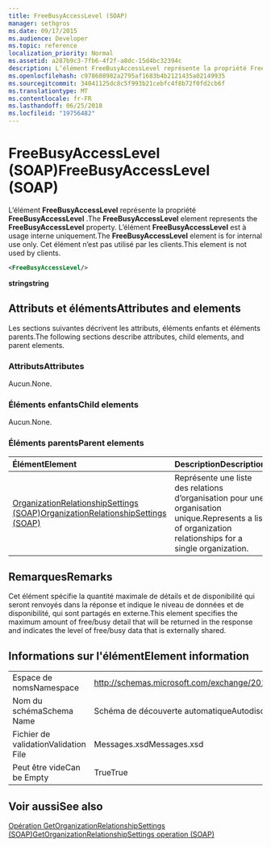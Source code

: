 ```yaml
---
title: FreeBusyAccessLevel (SOAP)
manager: sethgros
ms.date: 09/17/2015
ms.audience: Developer
ms.topic: reference
localization_priority: Normal
ms.assetid: a287b9c3-7fb6-4f2f-a8dc-15d4bc32394c
description: L’élément FreeBusyAccessLevel représente la propriété FreeBusyAccessLevel. L’élément FreeBusyAccessLevel est à usage interne uniquement. Cet élément n’est pas utilisé par les clients.
ms.openlocfilehash: c978608982a2795af1683b4b2121435a02149935
ms.sourcegitcommit: 34041125dc8c5f993b21cebfc4f8b72f0fd2cb6f
ms.translationtype: MT
ms.contentlocale: fr-FR
ms.lasthandoff: 06/25/2018
ms.locfileid: "19756482"
---
```

# <a name="freebusyaccesslevel-soap"></a><span data-ttu-id="b802c-105">FreeBusyAccessLevel (SOAP)</span><span class="sxs-lookup"><span data-stu-id="b802c-105">FreeBusyAccessLevel (SOAP)</span></span>

<span data-ttu-id="b802c-106">L’élément **FreeBusyAccessLevel** représente la propriété **FreeBusyAccessLevel** .</span><span class="sxs-lookup"><span data-stu-id="b802c-106">The **FreeBusyAccessLevel** element represents the **FreeBusyAccessLevel** property.</span></span> <span data-ttu-id="b802c-107">L’élément **FreeBusyAccessLevel** est à usage interne uniquement.</span><span class="sxs-lookup"><span data-stu-id="b802c-107">The **FreeBusyAccessLevel** element is for internal use only.</span></span> <span data-ttu-id="b802c-108">Cet élément n’est pas utilisé par les clients.</span><span class="sxs-lookup"><span data-stu-id="b802c-108">This element is not used by clients.</span></span> 
  
```XML
<FreeBusyAccessLevel/>
```

 <span data-ttu-id="b802c-109">**string**</span><span class="sxs-lookup"><span data-stu-id="b802c-109">**string**</span></span>
## <a name="attributes-and-elements"></a><span data-ttu-id="b802c-110">Attributs et éléments</span><span class="sxs-lookup"><span data-stu-id="b802c-110">Attributes and elements</span></span>

<span data-ttu-id="b802c-111">Les sections suivantes décrivent les attributs, éléments enfants et éléments parents.</span><span class="sxs-lookup"><span data-stu-id="b802c-111">The following sections describe attributes, child elements, and parent elements.</span></span>
  
### <a name="attributes"></a><span data-ttu-id="b802c-112">Attributs</span><span class="sxs-lookup"><span data-stu-id="b802c-112">Attributes</span></span>

<span data-ttu-id="b802c-113">Aucun.</span><span class="sxs-lookup"><span data-stu-id="b802c-113">None.</span></span>
  
### <a name="child-elements"></a><span data-ttu-id="b802c-114">Éléments enfants</span><span class="sxs-lookup"><span data-stu-id="b802c-114">Child elements</span></span>

<span data-ttu-id="b802c-115">Aucun.</span><span class="sxs-lookup"><span data-stu-id="b802c-115">None.</span></span>
  
### <a name="parent-elements"></a><span data-ttu-id="b802c-116">Éléments parents</span><span class="sxs-lookup"><span data-stu-id="b802c-116">Parent elements</span></span>

|<span data-ttu-id="b802c-117">**Élément**</span><span class="sxs-lookup"><span data-stu-id="b802c-117">**Element**</span></span>|<span data-ttu-id="b802c-118">**Description**</span><span class="sxs-lookup"><span data-stu-id="b802c-118">**Description**</span></span>|
|:-----|:-----|
|[<span data-ttu-id="b802c-119">OrganizationRelationshipSettings (SOAP)</span><span class="sxs-lookup"><span data-stu-id="b802c-119">OrganizationRelationshipSettings (SOAP)</span></span>](organizationrelationshipsettings-soap.md) <br/> |<span data-ttu-id="b802c-120">Représente une liste des relations d’organisation pour une organisation unique.</span><span class="sxs-lookup"><span data-stu-id="b802c-120">Represents a list of organization relationships for a single organization.</span></span>  <br/> |
   
## <a name="remarks"></a><span data-ttu-id="b802c-121">Remarques</span><span class="sxs-lookup"><span data-stu-id="b802c-121">Remarks</span></span>

<span data-ttu-id="b802c-122">Cet élément spécifie la quantité maximale de détails et de disponibilité qui seront renvoyés dans la réponse et indique le niveau de données et de disponibilité, qui sont partagés en externe.</span><span class="sxs-lookup"><span data-stu-id="b802c-122">This element specifies the maximum amount of free/busy detail that will be returned in the response and indicates the level of free/busy data that is externally shared.</span></span> 
  
## <a name="element-information"></a><span data-ttu-id="b802c-123">Informations sur l'élément</span><span class="sxs-lookup"><span data-stu-id="b802c-123">Element information</span></span>

|||
|:-----|:-----|
|<span data-ttu-id="b802c-124">Espace de noms</span><span class="sxs-lookup"><span data-stu-id="b802c-124">Namespace</span></span>  <br/> |http://schemas.microsoft.com/exchange/2010/Autodiscover  <br/> |
|<span data-ttu-id="b802c-125">Nom du schéma</span><span class="sxs-lookup"><span data-stu-id="b802c-125">Schema Name</span></span>  <br/> |<span data-ttu-id="b802c-126">Schéma de découverte automatique</span><span class="sxs-lookup"><span data-stu-id="b802c-126">Autodiscover schema</span></span>  <br/> |
|<span data-ttu-id="b802c-127">Fichier de validation</span><span class="sxs-lookup"><span data-stu-id="b802c-127">Validation File</span></span>  <br/> |<span data-ttu-id="b802c-128">Messages.xsd</span><span class="sxs-lookup"><span data-stu-id="b802c-128">Messages.xsd</span></span>  <br/> |
|<span data-ttu-id="b802c-129">Peut être vide</span><span class="sxs-lookup"><span data-stu-id="b802c-129">Can be Empty</span></span>  <br/> |<span data-ttu-id="b802c-130">True</span><span class="sxs-lookup"><span data-stu-id="b802c-130">True</span></span>  <br/> |
   
## <a name="see-also"></a><span data-ttu-id="b802c-131">Voir aussi</span><span class="sxs-lookup"><span data-stu-id="b802c-131">See also</span></span>



[<span data-ttu-id="b802c-132">Opération GetOrganizationRelationshipSettings (SOAP)</span><span class="sxs-lookup"><span data-stu-id="b802c-132">GetOrganizationRelationshipSettings operation (SOAP)</span></span>](getorganizationrelationshipsettings-operation-soap.md)

